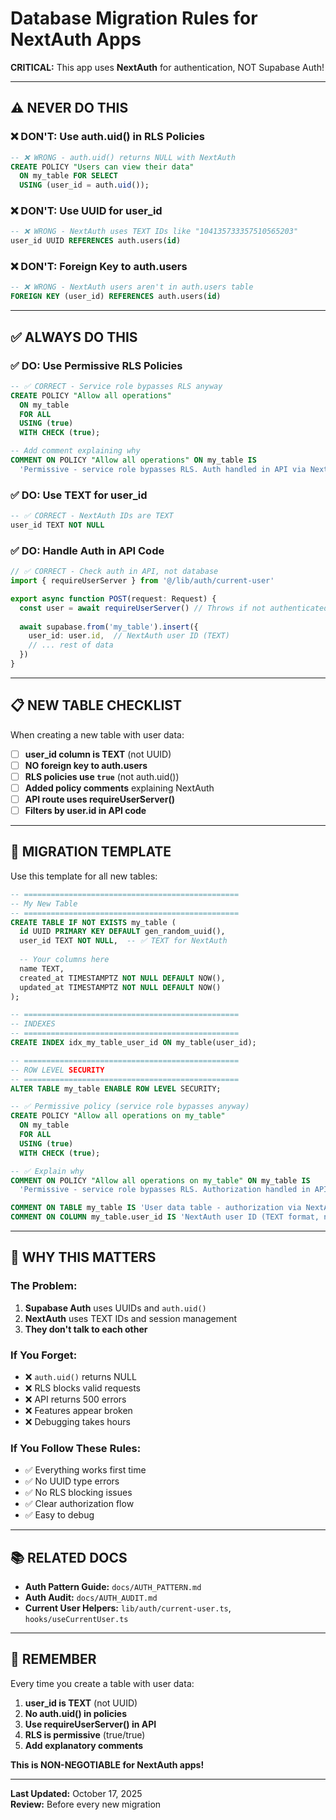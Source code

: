 # Database Migration Rules for NextAuth Apps

**CRITICAL:** This app uses **NextAuth** for authentication, NOT Supabase Auth!

---

## ⚠️ **NEVER DO THIS**

### **❌ DON'T: Use auth.uid() in RLS Policies**
```sql
-- ❌ WRONG - auth.uid() returns NULL with NextAuth
CREATE POLICY "Users can view their data"
  ON my_table FOR SELECT
  USING (user_id = auth.uid());
```

### **❌ DON'T: Use UUID for user_id**
```sql
-- ❌ WRONG - NextAuth uses TEXT IDs like "104135733357510565203"
user_id UUID REFERENCES auth.users(id)
```

### **❌ DON'T: Foreign Key to auth.users**
```sql
-- ❌ WRONG - NextAuth users aren't in auth.users table
FOREIGN KEY (user_id) REFERENCES auth.users(id)
```

---

## ✅ **ALWAYS DO THIS**

### **✅ DO: Use Permissive RLS Policies**
```sql
-- ✅ CORRECT - Service role bypasses RLS anyway
CREATE POLICY "Allow all operations"
  ON my_table
  FOR ALL
  USING (true)
  WITH CHECK (true);

-- Add comment explaining why
COMMENT ON POLICY "Allow all operations" ON my_table IS 
  'Permissive - service role bypasses RLS. Auth handled in API via NextAuth.';
```

### **✅ DO: Use TEXT for user_id**
```sql
-- ✅ CORRECT - NextAuth IDs are TEXT
user_id TEXT NOT NULL
```

### **✅ DO: Handle Auth in API Code**
```typescript
// ✅ CORRECT - Check auth in API, not database
import { requireUserServer } from '@/lib/auth/current-user'

export async function POST(request: Request) {
  const user = await requireUserServer() // Throws if not authenticated
  
  await supabase.from('my_table').insert({
    user_id: user.id,  // NextAuth user ID (TEXT)
    // ... rest of data
  })
}
```

---

## 📋 **NEW TABLE CHECKLIST**

When creating a new table with user data:

- [ ] **user_id column is TEXT** (not UUID)
- [ ] **NO foreign key to auth.users**
- [ ] **RLS policies use `true`** (not auth.uid())
- [ ] **Added policy comments** explaining NextAuth
- [ ] **API route uses requireUserServer()**
- [ ] **Filters by user.id in API code**

---

## 🔧 **MIGRATION TEMPLATE**

Use this template for all new tables:

```sql
-- ================================================
-- My New Table
-- ================================================
CREATE TABLE IF NOT EXISTS my_table (
  id UUID PRIMARY KEY DEFAULT gen_random_uuid(),
  user_id TEXT NOT NULL,  -- ✅ TEXT for NextAuth
  
  -- Your columns here
  name TEXT,
  created_at TIMESTAMPTZ NOT NULL DEFAULT NOW(),
  updated_at TIMESTAMPTZ NOT NULL DEFAULT NOW()
);

-- ================================================
-- INDEXES
-- ================================================
CREATE INDEX idx_my_table_user_id ON my_table(user_id);

-- ================================================
-- ROW LEVEL SECURITY
-- ================================================
ALTER TABLE my_table ENABLE ROW LEVEL SECURITY;

-- ✅ Permissive policy (service role bypasses anyway)
CREATE POLICY "Allow all operations on my_table"
  ON my_table
  FOR ALL
  USING (true)
  WITH CHECK (true);

-- ✅ Explain why
COMMENT ON POLICY "Allow all operations on my_table" ON my_table IS 
  'Permissive - service role bypasses RLS. Authorization handled in API via NextAuth.';

COMMENT ON TABLE my_table IS 'User data table - authorization via NextAuth in API layer';
COMMENT ON COLUMN my_table.user_id IS 'NextAuth user ID (TEXT format, not UUID)';
```

---

## 🎯 **WHY THIS MATTERS**

### **The Problem:**
1. **Supabase Auth** uses UUIDs and `auth.uid()`
2. **NextAuth** uses TEXT IDs and session management
3. **They don't talk to each other**

### **If You Forget:**
- ❌ `auth.uid()` returns NULL
- ❌ RLS blocks valid requests
- ❌ API returns 500 errors
- ❌ Features appear broken
- ❌ Debugging takes hours

### **If You Follow These Rules:**
- ✅ Everything works first time
- ✅ No UUID type errors
- ✅ No RLS blocking issues
- ✅ Clear authorization flow
- ✅ Easy to debug

---

## 📚 **RELATED DOCS**

- **Auth Pattern Guide:** `docs/AUTH_PATTERN.md`
- **Auth Audit:** `docs/AUTH_AUDIT.md`
- **Current User Helpers:** `lib/auth/current-user.ts`, `hooks/useCurrentUser.ts`

---

## 🚨 **REMEMBER**

Every time you create a table with user data:

1. **user_id is TEXT** (not UUID)
2. **No auth.uid() in policies**
3. **Use requireUserServer() in API**
4. **RLS is permissive** (true/true)
5. **Add explanatory comments**

**This is NON-NEGOTIABLE for NextAuth apps!**

---

**Last Updated:** October 17, 2025  
**Review:** Before every new migration
